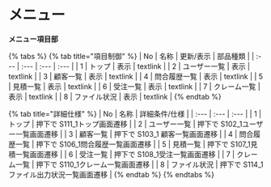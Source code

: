 # メニュー

**メニュー項目部**

{% tabs %}
{% tab title="項目制御" %}
| No | 名称 | 更新/表示 | 部品種類 |
| :--- | :--- | :--- | :--- |
| 1 | トップ | 表示 | textlink |
| 2 | ユーザー一覧 | 表示 | textlink |
| 3 | 顧客一覧 | 表示 | textlink |
| 4 | 問合履歴一覧 | 表示 | textlink |
| 5 | 見積一覧 | 表示 | textlink |
| 6 | 受注一覧 | 表示 | textlink |
| 7 | クレーム一覧 | 表示 | textlink |
| 8 | ファイル状況 | 表示 | textlink |
{% endtab %}

{% tab title="詳細仕様" %}
| No | 名称 | 詳細条件/仕様 |
| :--- | :--- | :--- |
| 1 | トップ | 押下で S111\_1トップ画面遷移 |
| 2 | ユーザー一覧 | 押下で S102\_1ユーザー一覧画面遷移 |
| 3 | 顧客一覧 | 押下で S103\_1 顧客一覧画面遷移 |
| 4 | 問合履歴一覧 | 押下で S106\_1問合履歴一覧画面遷移 |
| 5 | 見積一覧 | 押下で S107\_1見積一覧画面遷移 |
| 6 | 受注一覧 | 押下で S108\_1受注一覧画面遷移 |
| 7 | クレーム一覧 | 押下で S110\_1クレーム一覧画面遷移 |
| 8 | ファイル状況 | 押下で S114\_1ファイル出力状況一覧画面遷移 |
{% endtab %}
{% endtabs %}

